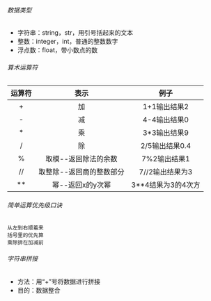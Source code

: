 ###### 数据类型
- 字符串：string，str，用引号括起来的文本
- 整数：integer，int，普通的整数数字
- 浮点数：float，带小数点的数

###### 算术运算符
|运算符|表示|例子|
|:------:|:----:|:----:|
|+|加|1+1输出结果2|
|-|减|4-4输出结果0|
|*|乘|3*3输出结果9|
|/|除|2/5输出结果0.4|
|%|取模--返回除法的余数|7%2输出结果1|
|//|取整除--返回商的整数部分|7//2输出结果为3|
|**|幂--返回x的y次幂|3**4结果为3的4次方|

###### 简单运算优先级口诀
```
从左到右顺着来
括号里的优先算
乘除排在加减前
```

###### 字符串拼接
- 方法：用“+”号将数据进行拼接
- 目的：数据整合
